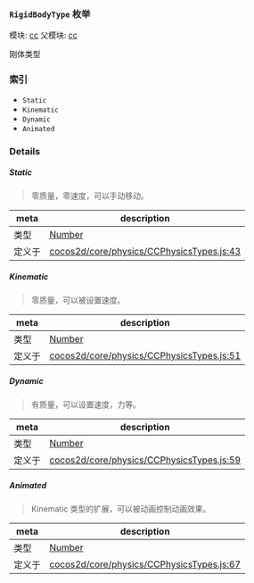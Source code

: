 ### `RigidBodyType` 枚举



模块: [cc](../modules/cc.md)
父模块: [cc](../modules/cc.md)


刚体类型


### 索引
  - `Static`
  - `Kinematic`
  - `Dynamic`
  - `Animated`

### Details


##### Static

> 零质量，零速度，可以手动移动。

| meta | description |
|------|-------------|
| 类型 | <a href="https://developer.mozilla.org/en/JavaScript/Reference/Global_Objects/Number" class="crosslink external" target="_blank">Number</a> |
| 定义于 | [cocos2d/core/physics/CCPhysicsTypes.js:43](https://github.com/cocos-creator/engine/blob/8bf4522a6d43b53258219983aabd728909ce24ca/cocos2d/core/physics/CCPhysicsTypes.js#L43) |



##### Kinematic

> 零质量，可以被设置速度。

| meta | description |
|------|-------------|
| 类型 | <a href="https://developer.mozilla.org/en/JavaScript/Reference/Global_Objects/Number" class="crosslink external" target="_blank">Number</a> |
| 定义于 | [cocos2d/core/physics/CCPhysicsTypes.js:51](https://github.com/cocos-creator/engine/blob/8bf4522a6d43b53258219983aabd728909ce24ca/cocos2d/core/physics/CCPhysicsTypes.js#L51) |



##### Dynamic

> 有质量，可以设置速度，力等。

| meta | description |
|------|-------------|
| 类型 | <a href="https://developer.mozilla.org/en/JavaScript/Reference/Global_Objects/Number" class="crosslink external" target="_blank">Number</a> |
| 定义于 | [cocos2d/core/physics/CCPhysicsTypes.js:59](https://github.com/cocos-creator/engine/blob/8bf4522a6d43b53258219983aabd728909ce24ca/cocos2d/core/physics/CCPhysicsTypes.js#L59) |



##### Animated

> Kinematic 类型的扩展，可以被动画控制动画效果。

| meta | description |
|------|-------------|
| 类型 | <a href="https://developer.mozilla.org/en/JavaScript/Reference/Global_Objects/Number" class="crosslink external" target="_blank">Number</a> |
| 定义于 | [cocos2d/core/physics/CCPhysicsTypes.js:67](https://github.com/cocos-creator/engine/blob/8bf4522a6d43b53258219983aabd728909ce24ca/cocos2d/core/physics/CCPhysicsTypes.js#L67) |


